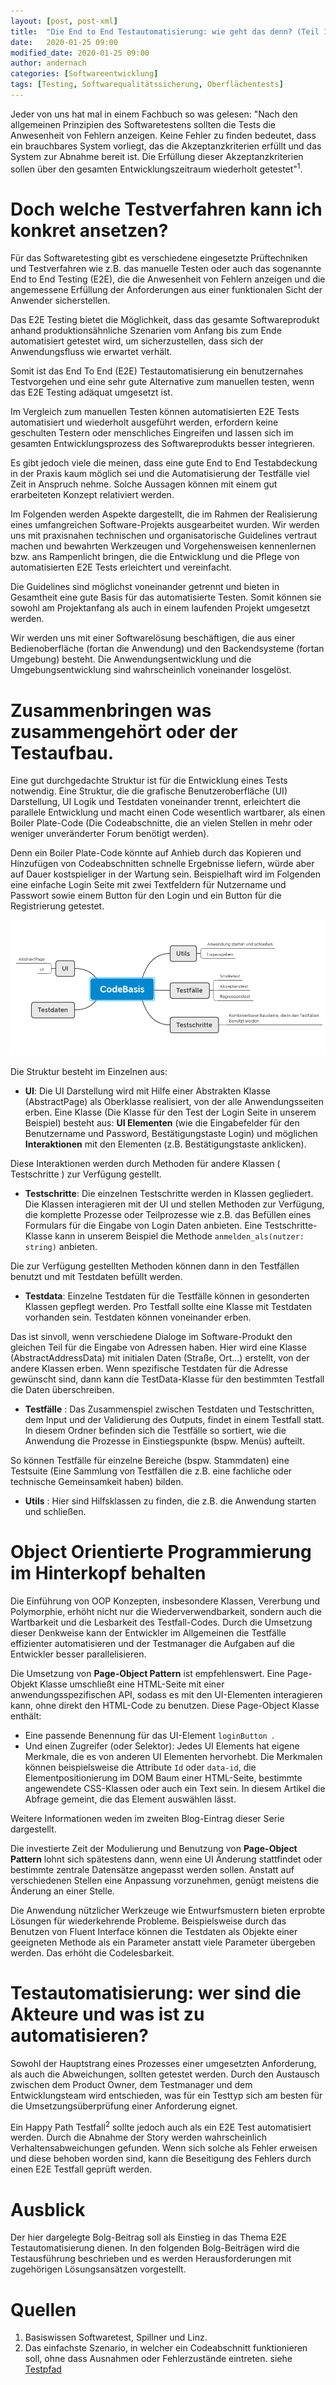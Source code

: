 ```yaml
---
layout: [post, post-xml]                                                # Pflichtfeld. Nicht ändern!
title:  "Die End to End Testautomatisierung: wie geht das denn? (Teil 1)"          # Pflichtfeld. Bitte einen Titel für den Blog Post angeben.
date:   2020-01-25 09:00                                                # Pflichtfeld. Format "YYYY-MM-DD HH:MM". Muss für Veröffentlichung in der Vergangenheit liegen. (Für Preview egal)
modified_date: 2020-01-25 09:00
author: andernach                                                       # Pflichtfeld. Es muss in der "authors.yml" einen Eintrag mit diesem Namen geben.
categories: [Softwareentwicklung]                                         # Pflichtfeld. Maximal eine der angegebenen Kategorien verwenden.
tags: [Testing, Softwarequalitätssicherung, Oberflächentests]           # Optional.
---
```


Jeder von uns hat mal in einem Fachbuch so was gelesen: "Nach den allgemeinen Prinzipien des Softwaretestens sollten die Tests die Anwesenheit von Fehlern anzeigen.
Keine Fehler zu finden bedeutet, dass ein brauchbares System vorliegt, das die Akzeptanzkriterien erfüllt und das System zur Abnahme bereit ist.
Die Erfüllung dieser Akzeptanzkriterien sollen über den gesamten Entwicklungszeitraum wiederholt getestet"<sup>1</sup>.

# Doch welche Testverfahren kann ich konkret ansetzen?

Für das Softwaretesting gibt es verschiedene eingesetzte Prüftechniken und Testverfahren wie z.B. das manuelle Testen oder auch das sogenannte End to End Testing (E2E), die die Anwesenheit von Fehlern anzeigen und die angemessene Erfüllung der Anforderungen aus einer funktionalen Sicht der Anwender sicherstellen.

Das E2E Testing bietet die Möglichkeit, dass das gesamte Softwareprodukt anhand produktionsähnliche Szenarien vom Anfang bis zum Ende automatisiert getestet wird, um sicherzustellen, dass sich der Anwendungsfluss wie erwartet verhält.

Somit ist das End To End (E2E) Testautomatisierung ein benutzernahes Testvorgehen und eine sehr gute Alternative zum manuellen testen, wenn das E2E Testing adäquat umgesetzt ist.

Im Vergleich zum manuellen Testen können automatisierten E2E Tests automatisiert und wiederholt ausgeführt werden, erfordern keine geschulten Testern oder menschliches Eingreifen und lassen sich im gesamten Entwicklungsprozess des Softwareprodukts besser integrieren.

Es gibt jedoch viele die meinen, dass eine gute End to End Testabdeckung in der Praxis kaum möglich sei und die Automatisierung der Testfälle viel Zeit in Anspruch nehme.
Solche Aussagen können mit einem gut erarbeiteten Konzept relativiert werden.

Im Folgenden werden Aspekte dargestellt, die im Rahmen der Realisierung eines umfangreichen Software-Projekts ausgearbeitet wurden.
Wir werden uns mit praxisnahen technischen und organisatorische Guidelines vertraut machen und bewahrten Werkzeugen und Vorgehensweisen kennenlernen bzw. ans Rampenlicht bringen, die die Entwicklung und die Pflege von automatisierten E2E Tests erleichtert und vereinfacht.

Die Guidelines sind möglichst voneinander getrennt und bieten in Gesamtheit eine gute Basis für das automatisierte Testen.
Somit können sie sowohl am Projektanfang als auch in einem laufenden Projekt umgesetzt werden.

Wir werden uns mit einer Softwarelösung beschäftigen, die aus einer Bedienoberfläche (fortan die Anwendung) und den Backendsysteme (fortan Umgebung) besteht.
Die Anwendungsentwicklung und die Umgebungsentwicklung sind wahrscheinlich voneinander losgelöst. 


# Zusammenbringen was zusammengehört oder der Testaufbau.


Eine gut durchgedachte Struktur ist für die Entwicklung eines Tests notwendig.
Eine Struktur, die die grafische Benutzeroberfläche (UI) Darstellung, UI Logik und Testdaten voneinander trennt, erleichtert die parallele Entwicklung und macht einen Code wesentlich wartbarer, als einen Boiler Plate-Code (Die Codeabschnitte, die an vielen Stellen in mehr oder weniger unveränderter Forum benötigt werden).

Denn ein Boiler Plate-Code könnte auf Anhieb durch das Kopieren und Hinzufügen von Codeabschnitten schnelle Ergebnisse liefern, würde aber auf Dauer kostspieliger in der Wartung sein. 
Beispielhaft wird im Folgenden eine einfache Login Seite mit zwei Textfeldern für Nutzername und Passwort sowie einem Button für den Login und ein Button für die Registrierung getestet.

![Vorgeschlagene Struktur](/assets/images/posts/Die-End-to-End-Testautomatisierung-wie-geht-das-denn/struktur.png)
      
Die Struktur besteht im Einzelnen aus: 	
* **UI**: Die UI Darstellung wird mit Hilfe einer Abstrakten Klasse (AbstractPage) als Oberklasse realisiert, von der alle Anwendungsseiten erben.
Eine Klasse (Die Klasse für den Test der Login Seite in unserem Beispiel) besteht aus: **UI Elementen** (wie die Eingabefelder für den Benutzername und Password, Bestätigungstaste Login) und möglichen **Interaktionen** mit den Elementen (z.B. Bestätigungstaste anklicken).

Diese Interaktionen werden durch Methoden für andere Klassen ( Testschritte ) zur Verfügung gestellt. 
* **Testschritte**: Die einzelnen Testschritte werden in Klassen gegliedert.
Die Klassen interagieren mit der UI und stellen Methoden zur Verfügung, die komplette Prozesse oder Teilprozesse wie z.B. das Befüllen eines Formulars für die Eingabe von Login Daten anbieten.
Eine Testschritte-Klasse kann in unserem Beispiel die Methode ```anmelden_als(nutzer: string)``` anbieten.

Die zur Verfügung gestellten Methoden können dann in den Testfällen benutzt und mit Testdaten befüllt werden.
* **Testdata**: Einzelne Testdaten für die Testfälle können in gesonderten Klassen gepflegt werden.
Pro Testfall sollte eine Klasse mit Testdaten vorhanden sein.
Testdaten können voneinander erben.

Das ist sinvoll, wenn verschiedene Dialoge im Software-Produkt den gleichen Teil für die Eingabe von Adressen haben.
Hier wird eine Klasse (AbstractAddressData) mit initialen Daten (Straße, Ort...) erstellt, von der andere Klassen erben.
Wenn spezifische Testdaten für die Adresse gewünscht sind, dann kann die TestData-Klasse für den bestimmten Testfall die Daten überschreiben.
* **Testfälle** : Das Zusammenspiel zwischen Testdaten und Testschritten, dem Input und der Validierung des Outputs, findet in einem Testfall statt.
In diesem Ordner befinden sich die Testfälle so sortiert, wie die Anwendung die Prozesse in Einstiegspunkte (bspw. Menüs) aufteilt.

So können Testfälle für einzelne Bereiche (bspw. Stammdaten) eine Testsuite (Eine Sammlung von Testfällen die z.B. eine fachliche oder technische Gemeinsamkeit haben) bilden.
* **Utils** : Hier sind Hilfsklassen zu finden, die z.B. die Anwendung starten und schließen.


# Object Orientierte Programmierung im Hinterkopf behalten


Die Einführung von OOP Konzepten, insbesondere Klassen, Vererbung und Polymorphie, erhöht nicht nur die Wiederverwendbarkeit, sondern auch die Wartbarkeit und die Lesbarkeit des Testfall-Codes.
Durch die Umsetzung dieser Denkweise kann der Entwickler im Allgemeinen die Testfälle effizienter automatisieren und der Testmanager die Aufgaben auf die Entwickler besser parallelisieren. 

Die Umsetzung von **Page-Object Pattern** ist empfehlenswert.
Eine Page-Objekt Klasse umschließt eine HTML-Seite mit einer anwendungsspezifischen API, sodass es mit den UI-Elementen interagieren kann, ohne direkt den HTML-Code zu benutzen.
Diese Page-Object Klasse enthält:

* Eine passende Benennung für das UI-Element ```loginButton ```.
* Und einen Zugreifer (oder Selektor): Jedes UI Elements hat eigene Merkmale, die es von anderen UI Elementen hervorhebt.
Die Merkmalen können beispielsweise die Attribute ```Id``` oder ```data-id```, die Elementpositionierung im DOM Baum einer HTML-Seite, bestimmte angewendete CSS-Klassen oder auch ein Text sein. 
In diesem Artikel die Abfrage gemeint, die das Element auswählen lässt. 

Weitere Informationen weden im zweiten Blog-Eintrag dieser Serie dargestellt.

Die investierte Zeit der Modulierung und Benutzung von **Page-Object Pattern** lohnt sich spätestens dann, wenn eine UI Änderung stattfindet oder bestimmte zentrale Datensätze angepasst werden sollen.
Anstatt auf verschiedenen Stellen eine Anpassung vorzunehmen, genügt meistens die Änderung an einer Stelle.

Die Anwendung nützlicher Werkzeuge wie Entwurfsmustern bieten erprobte Lösungen für wiederkehrende Probleme.
Beispielsweise durch das Benutzen von Fluent Interface können die Testdaten als Objekte einer geeigneten Methode als ein Parameter anstatt viele Parameter übergeben werden.
Das erhöht die Codelesbarkeit.

# Testautomatisierung: wer sind die Akteure und was ist zu automatisieren?


Sowohl der Hauptstrang eines Prozesses einer umgesetzten Anforderung, als auch die Abweichungen, sollten getestet werden. 
Durch den Austausch zwischen dem Product Owner, dem Testmanager und dem Entwicklungsteam wird entschieden, was für ein Testtyp sich am besten für die Umsetzungsüberprüfung einer Anforderung eignet. 

Ein Happy Path Testfall<sup>2</sup> sollte jedoch auch als ein E2E Test automatisiert werden.
Durch die Abnahme der Story werden wahrscheinlich Verhaltensabweichungen gefunden.
Wenn sich solche als Fehler erweisen und diese behoben worden sind, kann die Beseitigung des Fehlers durch einen E2E Testfall geprüft werden. 


# Ausblick


Der hier dargelegte Bolg-Beitrag soll als Einstieg in das Thema E2E Testautomatisierung dienen.
In den folgenden Bolg-Beiträgen wird die Testausführung beschrieben und es werden Herausforderungen mit zugehörigen Lösungsansätzen vorgestellt.
   
   
# Quellen


1. Basiswissen Softwaretest, Spillner und Linz.
2. Das einfachste Szenario, in welcher ein Codeabschnitt funktionieren soll, ohne dass Ausnahmen oder Fehlerzustände eintreten.
siehe [Testpfad](https://de.wikipedia.org/wiki/Testpfad)
